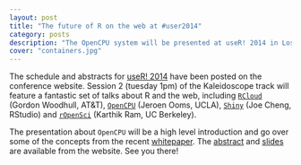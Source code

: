 ```yaml
---
layout: post
title: "The future of R on the web at #user2014"
category: posts
description: "The OpenCPU system will be presented at useR! 2014 in Los Angeles. The abstract and slides have been posted on the website."
cover: "containers.jpg"
---
```


The schedule and abstracts for [useR! 2014](http://user2014.stat.ucla.edu/) have been posted on the conference website. Session 2 (tuesday 1pm) of the Kaleidoscope track will feature a fantastic set of talks about R and the web, including [`RCloud`](https://github.com/att/rcloud) (Gordon Woodhull, AT&T), [`OpenCPU`](https://www.opencpu.org) (Jeroen Ooms, UCLA), [`Shiny`](http://shiny.rstudio.com/) (Joe Cheng, RStudio) and [`rOpenSci`](http://ropensci.org/) (Karthik Ram, UC Berkeley).

The presentation about `OpenCPU` will be a high level introduction and go over some of the concepts from the recent [whitepaper](http://arxiv.org/abs/1406.4806). The [abstract](http://user2014.stat.ucla.edu/abstracts/talks/209_Ooms.pdf) and [slides](http://jeroenooms.github.io/opencpu-slides/) are available from the website. See you there!
